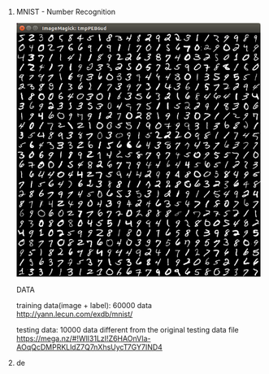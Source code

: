 1. MNIST - Number Recognition

   ![](assets/MNIST.png)

   DATA

   training data(image + label): 60000 data http://yann.lecun.com/exdb/mnist/

   testing data: 10000 data different from the original testing data file https://mega.nz/#!WlI31LzI!Z6HAOnVIa-AOqQcDMPRKLldZ7Q7nXhsUycT7GY7IND4

2. de